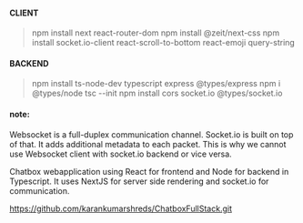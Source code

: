 #### CLIENT

> npm install next react-router-dom 
> npm install @zeit/next-css
> npm install socket.io-client react-scroll-to-bottom react-emoji query-string

#### BACKEND 

> npm install ts-node-dev typescript express @types/express
> npm i @types/node
> tsc --init 
> npm install cors socket.io @types/socket.io


#### note: 
Websocket is a full-duplex communication channel. Socket.io is built on top of that. It adds additional metadata to each packet.
This is why we cannot use Websocket client with socket.io backend or vice versa.

Chatbox webapplication using React for frontend and Node for backend in Typescript. It uses NextJS for server side rendering and socket.io for communication.

https://github.com/karankumarshreds/ChatboxFullStack.git


